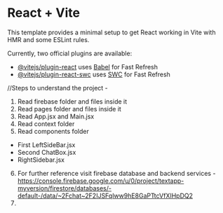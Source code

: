 # React + Vite

This template provides a minimal setup to get React working in Vite with HMR and some ESLint rules.

Currently, two official plugins are available:

- [@vitejs/plugin-react](https://github.com/vitejs/vite-plugin-react/blob/main/packages/plugin-react/README.md) uses [Babel](https://babeljs.io/) for Fast Refresh
- [@vitejs/plugin-react-swc](https://github.com/vitejs/vite-plugin-react-swc) uses [SWC](https://swc.rs/) for Fast Refresh


//Steps to understand the project - 
1. Read firebase folder and files inside it
2. Read pages folder and files inside it
3. Read App.jsx and Main.jsx
4. Read context folder
5. Read components folder 
 - First LeftSideBar.jsx
 - Second ChatBox.jsx
 - RightSidebar.jsx
6. For further reference visit firebase database and backend services - https://console.firebase.google.com/u/0/project/textapp-myversion/firestore/databases/-default-/data/~2Fchat~2F2IJSFqlww9hE8GaPTtcVfXIHpDQ2
7. 